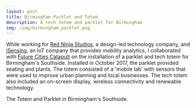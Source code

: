 ```yaml
---
layout: post
title: Birmingham Parklet and Totem
description: A tech totem and parklet for Birmingham
img: /img/birmingham_parklet.png
---
```

  
While working for <a href="http://www.redninja.co.uk/">Red Ninja Studios</a>, a design-led technology company, and <a href="http://isensing.co.uk/">iSensing</a>, an IoT company that provides mobility analytics, I collaborated with <a href="https://futurecities.catapult.org.uk/">Future Cities Catapult</a> on the installation of a parklet and tech totem for Birmingham's Southside. Installed in October 2017, the parklet provided seating and plants. The totem consisted of a 'mobile lab' with sensors that were used to improve urban planning and local businesses. The tech totem also included an on-screen display, wireless connectivity and renewable technology.

<div class="col">
	<img class="col" src="{{ site.baseurl }}/img/birmingham_parklet.png" alt="" title=""/>
</div>

<div class="col three caption">
	The Totem and Parklet in Birmingham's Southside.
</div>
